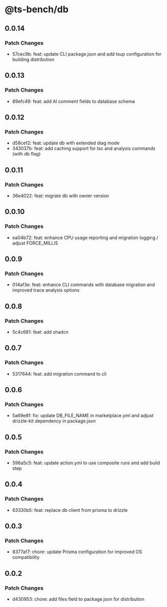 # @ts-bench/db

## 0.0.14

### Patch Changes

- 57cec9b: feat: update CLI package.json and add tsup configuration for building distribution

## 0.0.13

### Patch Changes

- 89efc49: feat: add AI comment fields to database schema

## 0.0.12

### Patch Changes

- d58cef2: feat: update db with extended diag mode
- 343037b: feat: add caching support for tsc and analysis commands (with db flag)

## 0.0.11

### Patch Changes

- 36e4022: feat: migrate db with owner version

## 0.0.10

### Patch Changes

- ea04b72: feat: enhance CPU usage reporting and migration logging / adjust FORCE_MILLIS

## 0.0.9

### Patch Changes

- 014af3e: feat: enhance CLI commands with database migration and improved trace analysis options

## 0.0.8

### Patch Changes

- 5c4c681: feat: add shadcn

## 0.0.7

### Patch Changes

- 5317644: feat: add migration command to cli

## 0.0.6

### Patch Changes

- 5a69e8f: fix: update DB_FILE_NAME in marketplace.yml and adjust drizzle-kit dependency in package.json

## 0.0.5

### Patch Changes

- 596a5c5: feat: update action.yml to use composite runs and add build step

## 0.0.4

### Patch Changes

- 63330b5: feat: replace db client from prisma to drizzle

## 0.0.3

### Patch Changes

- 8377af7: chore: update Prisma configuration for improved OS compatibility

## 0.0.2

### Patch Changes

- d430953: chore: add files field to package.json for distribution
